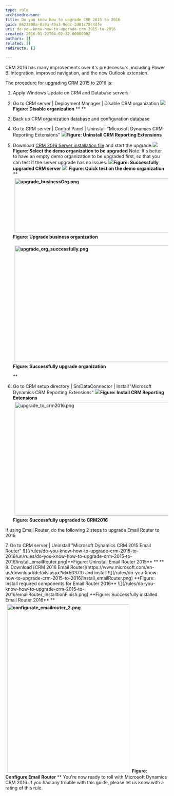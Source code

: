 ```yaml
---
type: rule
archivedreason: 
title: Do you know how to upgrade CRM 2015 to 2016
guid: 8623800a-0a9a-49a3-9edc-2d01c78c4dfe
uri: do-you-know-how-to-upgrade-crm-2015-to-2016
created: 2016-01-22T04:02:32.0000000Z
authors: []
related: []
redirects: []

---
```


CRM 2016 has many improvements over it's predecessors, including Power BI integration, improved navigation, and the new Outlook extension.



The procedure for upgrading CRM 2015 to 2016 is: 
<!--endintro-->



1. Apply Windows Update on CRM and Database servers

2. Go to CRM server | Deployment Manager | Disable CRM organization
![](/rules/do-you-know-how-to-upgrade-crm-2015-to-2016/disable_org.png)**Figure: Disable organization** ** <strong>
</strong> ** 
3. Back up CRM organization database and configuration database

4. Go to CRM server | Control Panel | Uninstall "Microsoft Dynamics CRM Reporting Extensions"
![](/rules/do-you-know-how-to-upgrade-crm-2015-to-2016/uninstall_reportingextensions.png)**Figure: Uninstall CRM Reporting Extensions** 


5. Download [CRM 2016 Server installation file](https://www.microsoft.com/en-us/download/details.aspx?id=50372) and start the upgrade
![](/rules/do-you-know-how-to-upgrade-crm-2015-to-2016/upgrade_demoorg.png)**Figure: Select the demo organization to be upgraded** 
Note: It's better to have an empty demo organization to be upgraded first, so that you can test if the server upgrade has no issues.
![](/rules/do-you-know-how-to-upgrade-crm-2015-to-2016/upgrade_successfully.png)**Figure: Successfully upgraded CRM server** ![](/rules/do-you-know-how-to-upgrade-crm-2015-to-2016/test_demo_org.png) **Figure: Quick test on the demo organization** ** <strong><img src="upgrade_businessOrg.png" alt="upgrade_businessOrg.png" style="margin:5px;width:683px;height:169px;">Figure: Upgrade business organization</strong> <strong><dl class="ssw15-rteElement-ImageArea"> <strong><img src="upgrade_org_successfully.png" alt="upgrade_org_successfully.png" style="margin:5px;width:496px;height:363px;">Figure: Successfully upgrade organization</strong> <strong><dl class="ssw15-rteElement-ImageArea"> <strong>
</strong> </dl></strong> </dl></strong> ** 
6. Go to CRM setup directory | SrsDataConnector | Install 'Microsoft Dynamics CRM Reporting Extensions"
![](/rules/do-you-know-how-to-upgrade-crm-2015-to-2016/install_reporting_extensions.png)**Figure: Install CRM Reporting Extensions** <img src="upgrade_to_crm2016.png" alt="upgrade_to_crm2016.png" style="margin:5px;width:698px;height:354px;"> <strong>Figure: Successfully upgraded to CRM2016</strong> 

<p class="ssw15-rteElement-InfoBox">If using Email Router, do the following 2 steps to upgrade Email Router to 2016
</p>
7. Go to CRM server | Uninstall "Microsoft Dynamics CRM 2015 Email Router"
![](/rules/do-you-know-how-to-upgrade-crm-2015-to-2016/un/rules/do-you-know-how-to-upgrade-crm-2015-to-2016/install_emailRouter.png)**Figure: Uninstall Email Router 2015** ** <strong>
</strong> ** 
8. Download [CRM 2016 Email Router](https://www.microsoft.com/en-us/download/details.aspx?id=50373) and install
![](/rules/do-you-know-how-to-upgrade-crm-2015-to-2016/install_emailRouter.png) **Figure: Install required components for Email Router 2016** ![](/rules/do-you-know-how-to-upgrade-crm-2015-to-2016/emailRouter_installtionFinish.png) **Figure: Successfully installed Email Router 2016** ** <strong><img src="configurate_emailrouter_2.png" alt="configurate_emailrouter_2.png" style="margin:5px;width:381px;height:525px;"> Figure: Configure Email Router</strong> ** 
You're now ready to roll with Microsoft Dynamics CRM 2016. If you had any trouble with this guide, please let us know with a rating of this rule.

